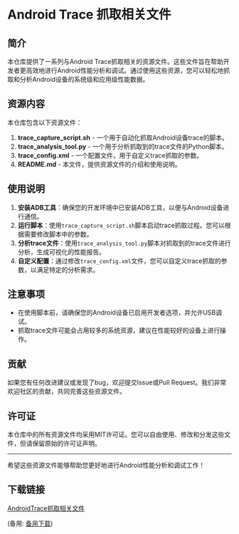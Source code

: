  # Android Trace 抓取相关文件

 ## 简介

 本仓库提供了一系列与Android Trace抓取相关的资源文件。这些文件旨在帮助开发者更高效地进行Android性能分析和调试。通过使用这些资源，您可以轻松地抓取和分析Android设备的系统级和应用级性能数据。

 ## 资源内容

 本仓库包含以下资源文件：

 1. **trace_capture_script.sh** - 一个用于自动化抓取Android设备trace的脚本。
 2. **trace_analysis_tool.py** - 一个用于分析抓取到的trace文件的Python脚本。
 3. **trace_config.xml** - 一个配置文件，用于自定义trace抓取的参数。
 4. **README.md** - 本文件，提供资源文件的介绍和使用说明。

 ## 使用说明

 1. **安装ADB工具**：确保您的开发环境中已安装ADB工具，以便与Android设备进行通信。
 2. **运行脚本**：使用`trace_capture_script.sh`脚本启动trace抓取过程。您可以根据需要修改脚本中的参数。
 3. **分析trace文件**：使用`trace_analysis_tool.py`脚本对抓取到的trace文件进行分析，生成可视化的性能报告。
 4. **自定义配置**：通过修改`trace_config.xml`文件，您可以自定义trace抓取的参数，以满足特定的分析需求。

 ## 注意事项

 - 在使用脚本前，请确保您的Android设备已启用开发者选项，并允许USB调试。
 - 抓取trace文件可能会占用较多的系统资源，建议在性能较好的设备上进行操作。

 ## 贡献

 如果您有任何改进建议或发现了bug，欢迎提交Issue或Pull Request。我们非常欢迎社区的贡献，共同完善这些资源文件。

 ## 许可证

 本仓库中的所有资源文件均采用MIT许可证。您可以自由使用、修改和分发这些文件，但请保留原始的许可证声明。

 ---

 希望这些资源文件能够帮助您更好地进行Android性能分析和调试工作！

 ## 下载链接
 [AndroidTrace抓取相关文件](https://pan.quark.cn/s/e767178ecbc0) 

 (备用: [备用下载](https://pan.baidu.com/s/1vIV-bPiD0jBf1pmZK_aVBA?pwd=1234))
